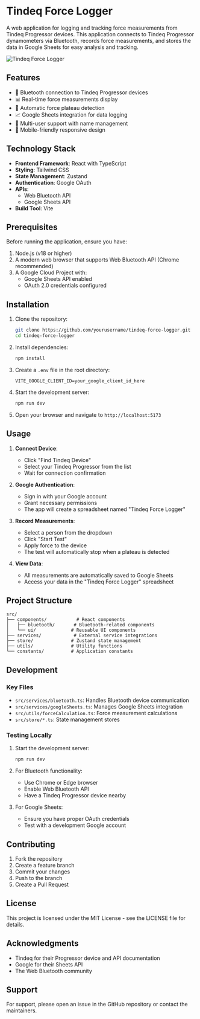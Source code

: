 # Tindeq Force Logger

A web application for logging and tracking force measurements from Tindeq Progressor devices. This application connects to Tindeq Progressor dynamometers via Bluetooth, records force measurements, and stores the data in Google Sheets for easy analysis and tracking.

![Tindeq Force Logger](https://images.unsplash.com/photo-1541534741688-6078c6bfb5c5?auto=format&fit=crop&q=80&w=2069)

## Features

- 🔵 Bluetooth connection to Tindeq Progressor devices
- 📊 Real-time force measurements display
- 📝 Automatic force plateau detection
- 📈 Google Sheets integration for data logging
- 👥 Multi-user support with name management
- 📱 Mobile-friendly responsive design

## Technology Stack

- **Frontend Framework**: React with TypeScript
- **Styling**: Tailwind CSS
- **State Management**: Zustand
- **Authentication**: Google OAuth
- **APIs**:
  - Web Bluetooth API
  - Google Sheets API
- **Build Tool**: Vite

## Prerequisites

Before running the application, ensure you have:

1. Node.js (v18 or higher)
2. A modern web browser that supports Web Bluetooth API (Chrome recommended)
3. A Google Cloud Project with:
   - Google Sheets API enabled
   - OAuth 2.0 credentials configured

## Installation

1. Clone the repository:
   ```bash
   git clone https://github.com/yourusername/tindeq-force-logger.git
   cd tindeq-force-logger
   ```

2. Install dependencies:
   ```bash
   npm install
   ```

3. Create a `.env` file in the root directory:
   ```env
   VITE_GOOGLE_CLIENT_ID=your_google_client_id_here
   ```

4. Start the development server:
   ```bash
   npm run dev
   ```

5. Open your browser and navigate to `http://localhost:5173`

## Usage

1. **Connect Device**:
   - Click "Find Tindeq Device"
   - Select your Tindeq Progressor from the list
   - Wait for connection confirmation

2. **Google Authentication**:
   - Sign in with your Google account
   - Grant necessary permissions
   - The app will create a spreadsheet named "Tindeq Force Logger"

3. **Record Measurements**:
   - Select a person from the dropdown
   - Click "Start Test"
   - Apply force to the device
   - The test will automatically stop when a plateau is detected

4. **View Data**:
   - All measurements are automatically saved to Google Sheets
   - Access your data in the "Tindeq Force Logger" spreadsheet

## Project Structure

```
src/
├── components/           # React components
│   ├── bluetooth/       # Bluetooth-related components
│   └── ui/             # Reusable UI components
├── services/            # External service integrations
├── store/              # Zustand state management
├── utils/              # Utility functions
└── constants/          # Application constants
```

## Development

### Key Files

- `src/services/bluetooth.ts`: Handles Bluetooth device communication
- `src/services/googleSheets.ts`: Manages Google Sheets integration
- `src/utils/forceCalculation.ts`: Force measurement calculations
- `src/store/*.ts`: State management stores

### Testing Locally

1. Start the development server:
   ```bash
   npm run dev
   ```

2. For Bluetooth functionality:
   - Use Chrome or Edge browser
   - Enable Web Bluetooth API
   - Have a Tindeq Progressor device nearby

3. For Google Sheets:
   - Ensure you have proper OAuth credentials
   - Test with a development Google account

## Contributing

1. Fork the repository
2. Create a feature branch
3. Commit your changes
4. Push to the branch
5. Create a Pull Request

## License

This project is licensed under the MIT License - see the LICENSE file for details.

## Acknowledgments

- Tindeq for their Progressor device and API documentation
- Google for their Sheets API
- The Web Bluetooth community

## Support

For support, please open an issue in the GitHub repository or contact the maintainers.